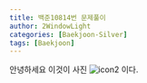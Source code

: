 ```yaml
---
title: 백준10814번 문제풀이
author: 2WindowLight   
categories: [Baekjoon-Silver]
tags: [Baekjoon]
---
```

안녕하세요
이것이 사진 ![icon2](/images/icon2.jpg) 이다.
